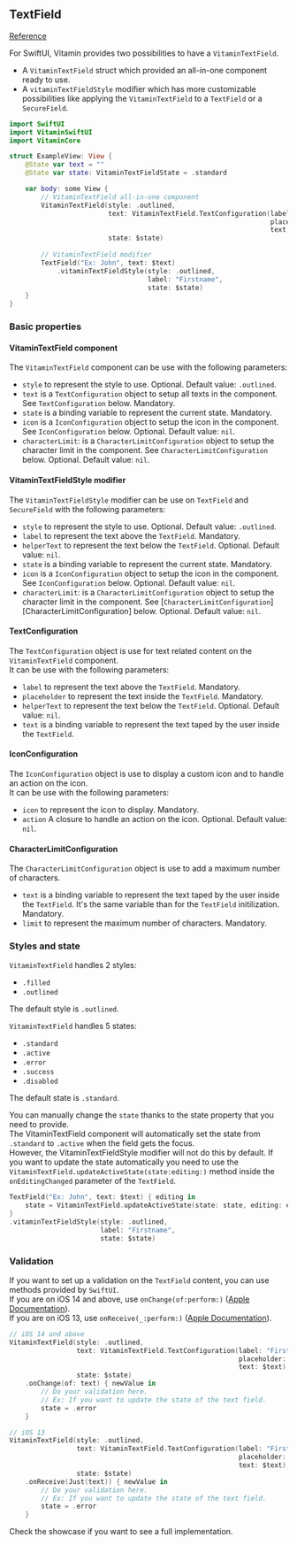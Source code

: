 ## TextField
[Reference](https://www.decathlon.design/726f8c765/p/31121d-text-input/b/68557b)

For SwiftUI, Vitamin provides two possibilities to have a `VitaminTextField`.  
- A `VitaminTextField` struct which provided an all-in-one component ready to use.  
- A `vitaminTextFieldStyle` modifier which has more customizable possibilities like applying the `VitaminTextField` to a `TextField` or a `SecureField`.  

```swift
import SwiftUI
import VitaminSwiftUI
import VitaminCore

struct ExampleView: View {
    @State var text = ""
    @State var state: VitaminTextFieldState = .standard

    var body: some View {
        // VitaminTextField all-in-one component
        VitaminTextField(style: .outlined,
                         text: VitaminTextField.TextConfiguration(label: "Firstname",
                                                                  placeholder: "Ex: John",
                                                                  text: $text),
                         state: $state)
        
        // VitaminTextField modifier
        TextField("Ex: John", text: $text)
            .vitaminTextFieldStyle(style: .outlined,
                                   label: "Firstname",
                                   state: $state)
    }
}
```

### Basic properties

#### VitaminTextField component

The `VitaminTextField` component can be use with the following parameters:  
- `style` to represent the style to use. Optional. Default value: `.outlined`.  
- `text` is a `TextConfiguration` object to setup all texts in the component. See `TextConfiguration` below. Mandatory.  
- `state` is a binding variable to represent the current state. Mandatory.  
- `icon` is a `IconConfiguration` object to setup the icon in the component. See `IconConfiguration` below. Optional. Default value: `nil`.  
- `characterLimit`:  is a `CharacterLimitConfiguration` object to setup the character limit in the component. See `CharacterLimitConfiguration` below. Optional. Default value: `nil`.  

#### VitaminTextFieldStyle modifier

The `VitaminTextFieldStyle` modifier can be use on `TextField` and `SecureField` with the following parameters:  
- `style` to represent the style to use. Optional. Default value: `.outlined`.  
- `label` to represent the text above the `TextField`. Mandatory.  
- `helperText` to represent the text below the `TextField`. Optional. Default value: `nil`.  
- `state` is a binding variable to represent the current state. Mandatory.  
- `icon` is a `IconConfiguration` object to setup the icon in the component. See `IconConfiguration` below. Optional. Default value: `nil`.  
- `characterLimit`:  is a `CharacterLimitConfiguration` object to setup the character limit in the component. See [`CharacterLimitConfiguration`][CharacterLimitConfiguration] below. Optional. Default value: `nil`.  

#### TextConfiguration

The `TextConfiguration` object is use for text related content on the `VitaminTextField` component.  
It can be use with the following parameters:  
- `label` to represent the text above the `TextField`. Mandatory.  
- `placeholder` to represent the text inside the `TextField`. Mandatory.  
- `helperText` to represent the text below the `TextField`. Optional. Default value: `nil`.  
- `text` is a binding variable to represent the text taped by the user inside the `TextField`.  

#### IconConfiguration

The `IconConfiguration` object is use to display a custom icon and to handle an action on the icon.  
It can be use with the following parameters:  
- `icon` to represent the icon to display. Mandatory.  
- `action` A closure to handle an action on the icon. Optional. Default value: `nil`.  

#### CharacterLimitConfiguration

The `CharacterLimitConfiguration` object is use to add a maximum number of characters.  
- `text` is a binding variable to represent the text taped by the user inside the `TextField`. It's the same variable than for the `TextField` initilization. Mandatory.  
- `limit` to represent the maximum number of characters. Mandatory.  

### Styles and state

`VitaminTextField` handles 2 styles:  
- `.filled`  
- `.outlined`  

The default style is `.outlined`.  

`VitaminTextField` handles 5 states:  
- `.standard`  
- `.active`  
- `.error`  
- `.success`  
- `.disabled`  

The default state is `.standard`.  

You can manually change the `state` thanks to the state property that you need to provide.  
The VitaminTextField component will automatically set the state from `.standard` to `.active` when the field gets the focus.  
However, the VitaminTextFieldStyle modifier will not do this by default. If you want to update the state automatically you need to use the `VitaminTextField.updateActiveState(state:editing:)` method inside the `onEditingChanged` parameter of the `TextField`.  

```swift
TextField("Ex: John", text: $text) { editing in
    state = VitaminTextField.updateActiveState(state: state, editing: editing)
}
.vitaminTextFieldStyle(style: .outlined,
                       label: "Firstname",
                       state: $state)
```

### Validation

If you want to set up a validation on the `TextField` content, you can use methods provided by `SwiftUI`.  
If you are on iOS 14 and above, use `onChange(of:perform:)` ([Apple Documentation](https://developer.apple.com/documentation/swiftui/list/onchange(of:perform:))).  
If you are on iOS 13, use `onReceive(_:perform:)` ([Apple Documentation](https://developer.apple.com/documentation/swiftui/view/onreceive(_:perform:))).  

```swift
// iOS 14 and above
VitaminTextField(style: .outlined,
                 text: VitaminTextField.TextConfiguration(label: "Firstname",
                                                          placeholder: "Ex: John",
                                                          text: $text),
                 state: $state)
    .onChange(of: text) { newValue in
        // Do your validation here.
        // Ex: If you want to update the state of the text field.
        state = .error
    }

// iOS 13
VitaminTextField(style: .outlined,
                 text: VitaminTextField.TextConfiguration(label: "Firstname",
                                                          placeholder: "Ex: John",
                                                          text: $text),
                 state: $state)
    .onReceive(Just(text)) { newValue in
        // Do your validation here.
        // Ex: If you want to update the state of the text field.
        state = .error
    }
```

Check the showcase if you want to see a full implementation.
